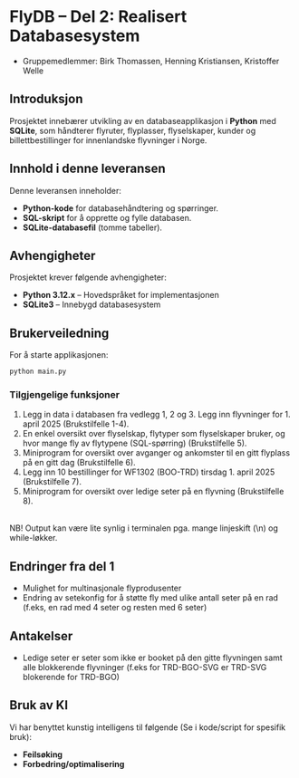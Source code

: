 # FlyDB – Del 2: Realisert Databasesystem
- Gruppemedlemmer: Birk Thomassen, Henning Kristiansen, Kristoffer Welle
## Introduksjon
Prosjektet innebærer utvikling av en databaseapplikasjon i **Python** med **SQLite**, som håndterer flyruter, flyplasser, flyselskaper, kunder og billettbestillinger for innenlandske flyvninger i Norge.

## Innhold i denne leveransen
Denne leveransen inneholder:
- **Python-kode** for databasehåndtering og spørringer.
- **SQL-skript** for å opprette og fylle databasen.
- **SQLite-databasefil** (tomme tabeller).

## Avhengigheter
Prosjektet krever følgende avhengigheter:
- **Python 3.12.x** – Hovedspråket for implementasjonen
- **SQLite3** – Innebygd databasesystem

## Brukerveiledning
For å starte applikasjonen:
```sh
python main.py
```

### Tilgjengelige funksjoner
1. Legg in data i databasen fra vedlegg 1, 2 og 3. Legg inn flyvninger for 1. april 2025 (Brukstilfelle 1-4).
2. En enkel oversikt over flyselskap, flytyper som flyselskaper bruker, og hvor mange fly av flytypene (SQL-spørring) (Brukstilfelle 5).
3. Miniprogram for oversikt over avganger og ankomster til en gitt flyplass på en gitt dag (Brukstilfelle 6).
4. Legg inn 10 bestillinger for WF1302 (BOO-TRD) tirsdag 1. april 2025 (Brukstilfelle 7).
5. Miniprogram for oversikt over ledige seter på en flyvning (Brukstilfelle 8).
<br>
NB! Output kan være lite synlig i terminalen pga. mange linjeskift (\n) og while-løkker.

## Endringer fra del 1
- Mulighet for multinasjonale flyprodusenter
- Endring av setekonfig for å støtte fly med ulike antall seter på en rad (f.eks, en rad med 4 seter og resten med 6 seter)

## Antakelser
- Ledige seter er seter som ikke er booket på den gitte flyvningen samt alle blokkerende flyvninger (f.eks for TRD-BGO-SVG er TRD-SVG blokerende for TRD-BGO)

## Bruk av KI
Vi har benyttet kunstig intelligens til følgende (Se i kode/script for spesifik bruk):
- **Feilsøking**
- **Forbedring/optimalisering**